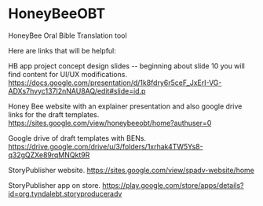 # HoneyBeeOBT
HoneyBee Oral Bible Translation tool

Here are links that will be helpful:

HB app project concept design slides -- beginning about slide 10 you will find content for UI/UX modifications. 
https://docs.google.com/presentation/d/1k8fdry6r5ceF_JxErI-VG-ADXs7hvyc137I2nNAU8AQ/edit#slide=id.p

Honey Bee website with an explainer presentation and also google drive links for the draft templates.
https://sites.google.com/view/honeybeeobt/home?authuser=0

Google drive of draft templates with BENs.
https://drive.google.com/drive/u/3/folders/1xrhak4TW5Ys8-q32gQZXe89rqMNQkt9R

StoryPublisher website.
https://sites.google.com/view/spadv-website/home

StoryPublisher app on store.
https://play.google.com/store/apps/details?id=org.tyndalebt.storyproduceradv
